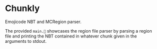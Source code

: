 # Chunkly

Emojicode NBT and MCRegion parser.

The provided `main.🍇` showcases the region file parser by parsing a region file
and printing the NBT contained in whatever chunk given in the arguments to stdout.